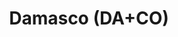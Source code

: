 ---
title: "Damasco (DA+CO)"
url: /caracas/damasco-da-co-av-francisco-de-miranda/
shop: electrónica
---
